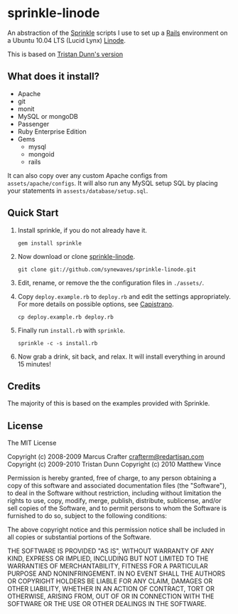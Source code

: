 # sprinkle-linode

An abstraction of the [Sprinkle](http://github.com/crafterm/sprinkle) scripts I use to set up a [Rails](http://rubyonrails.org) environment on a Ubuntu 10.04 LTS (Lucid Lynx) [Linode](http://www.linode.com/?r=272ff3b88d6cc2c100904e0ab73ba96305e2664a).

This is based on [Tristan Dunn's version](http://github.com/tristandunn/sprinkle-linode)

## What does it install?

* Apache
* git
* monit
* MySQL or mongoDB
* Passenger
* Ruby Enterprise Edition
* Gems
  * mysql
  * mongoid
  * rails

It can also copy over any custom Apache configs from `assets/apache/configs`.
It will also run any MySQL setup SQL by placing your statements in `assests/database/setup.sql`.

## Quick Start

1. Install sprinkle, if you do not already have it.
   <pre><code>gem install sprinkle</code></pre>

3. Now download or clone [sprinkle-linode](http://github.com/synewaves/sprinkle-linode).
   <pre><code>git clone git://github.com/synewaves/sprinkle-linode.git</code></pre>

4. Edit, rename, or remove the the configuration files in <code>./assets/</code>.

5. Copy `deploy.example.rb` to `deploy.rb` and edit the settings appropriately. For more details on possible options, see [Capistrano](http://www.capify.org/).
   <pre><code>cp deploy.example.rb deploy.rb</code></pre>

6. Finally run `install.rb` with `sprinkle`.
   <pre><code>sprinkle -c -s install.rb</code></pre>

7. Now grab a drink, sit back, and relax. It will install everything in around 15 minutes!

## Credits

The majority of this is based on the examples provided with Sprinkle.

## License

The MIT License

Copyright (c) 2008-2009 Marcus Crafter crafterm@redartisan.com
Copyright (c) 2009-2010 Tristan Dunn
Copyright (c) 2010 Matthew Vince

Permission is hereby granted, free of charge, to any person obtaining a copy
of this software and associated documentation files (the "Software"), to deal
in the Software without restriction, including without limitation the rights
to use, copy, modify, merge, publish, distribute, sublicense, and/or sell
copies of the Software, and to permit persons to whom the Software is
furnished to do so, subject to the following conditions:

The above copyright notice and this permission notice shall be included in
all copies or substantial portions of the Software.

THE SOFTWARE IS PROVIDED "AS IS", WITHOUT WARRANTY OF ANY KIND, EXPRESS OR
IMPLIED, INCLUDING BUT NOT LIMITED TO THE WARRANTIES OF MERCHANTABILITY,
FITNESS FOR A PARTICULAR PURPOSE AND NONINFRINGEMENT. IN NO EVENT SHALL THE
AUTHORS OR COPYRIGHT HOLDERS BE LIABLE FOR ANY CLAIM, DAMAGES OR OTHER
LIABILITY, WHETHER IN AN ACTION OF CONTRACT, TORT OR OTHERWISE, ARISING FROM,
OUT OF OR IN CONNECTION WITH THE SOFTWARE OR THE USE OR OTHER DEALINGS IN
THE SOFTWARE.
